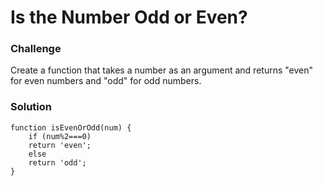 # Is the Number Odd or Even?

### Challenge

Create a function that takes a number as an argument and returns "even" for even numbers and "odd" for odd numbers.

### Solution

```
function isEvenOrOdd(num) {
	if (num%2===0)
	return 'even';
	else
	return 'odd';
}
```